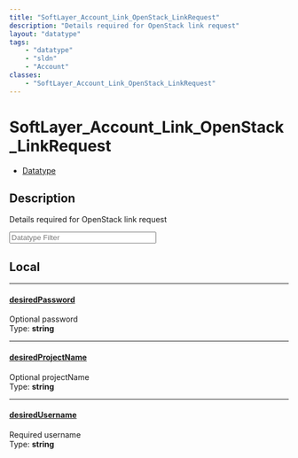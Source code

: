 ```yaml
---
title: "SoftLayer_Account_Link_OpenStack_LinkRequest"
description: "Details required for OpenStack link request"
layout: "datatype"
tags:
    - "datatype"
    - "sldn"
    - "Account"
classes:
    - "SoftLayer_Account_Link_OpenStack_LinkRequest"
---
```


# SoftLayer_Account_Link_OpenStack_LinkRequest
<div id='service-datatype'>
    <ul id='sldn-reference-tabs'>
        <li id='datatype'> <a href='/reference/datatypes/SoftLayer_Account_Link_OpenStack_LinkRequest' >Datatype</a></li>
    </ul>
</div>

## Description 
Details required for OpenStack link request





<!-- Filer BEGIN -->
<div class="view-filters">
        <div class="clearfix">
            <div class="search-input-box">
                <input placeholder="Datatype Filter" onkeyup="titleSearch(inputId='prop-input', divId='properties', elementClass='prop-row')" 
                    type="text" id="prop-input" value="" size="30" maxlength="128" class="form-text">
            </div>
        </div>
</div>
<!-- Filer END -->

<div id="properties" class="content">
<div id="localProperties" class="prop-content" >

## Local
<div class="prop-row">

-----
[desiredPassword]: #desiredpassword
#### [desiredPassword]
Optional password  
<span class="type-label">Type: </span>**string**


</div>
<div class="prop-row">

-----
[desiredProjectName]: #desiredprojectname
#### [desiredProjectName]
Optional projectName  
<span class="type-label">Type: </span>**string**


</div>
<div class="prop-row">

-----
[desiredUsername]: #desiredusername
#### [desiredUsername]
Required username  
<span class="type-label">Type: </span>**string**


</div>
</div>
<!-- LOCAL PROPERTY END -->

</div>


